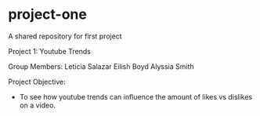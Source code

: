 # project-one
A shared repository for first project

Project 1: Youtube Trends

Group Members:
Leticia Salazar
Eilish Boyd
Alyssia Smith

Project Objective:
 - To see how youtube trends can influence the amount of likes vs dislikes on a video.
